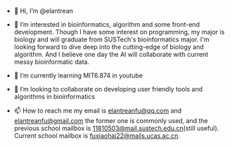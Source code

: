 - 👋 Hi, I’m @elantrean
- 👀 I’m interested in bioinformatics, algorithm and some front-end development. Though I have some interest on programming, my major is biology and will graduate from SUSTech's bioinformatics major. I'm looking forward to dive deep into the cutting-edge of biology and algorithm. And I believe one day the AI will collaborate with current messy bioinformatic data.

- 🌱 I’m currently learning MIT6.874 in youtube
- 💞️ I’m looking to collaborate on developing user friendly tools and algorithms in bioinformatics 
- 📫 How to reach me my email is elantreanfu@qq.com and elantreanfu@gmail.com the former one is commonly used, and the previous school mailbox is 11810503@mail.sustech.edu.cn(still useful). Current school mailbox is fuxiaohai22@mails.ucas.ac.cn.

<!---
elantrean/elantrean is a ✨ special ✨ repository because its `README.md` (this file) appears on your GitHub profile.
You can click the Preview link to take a look at your changes.
--->
